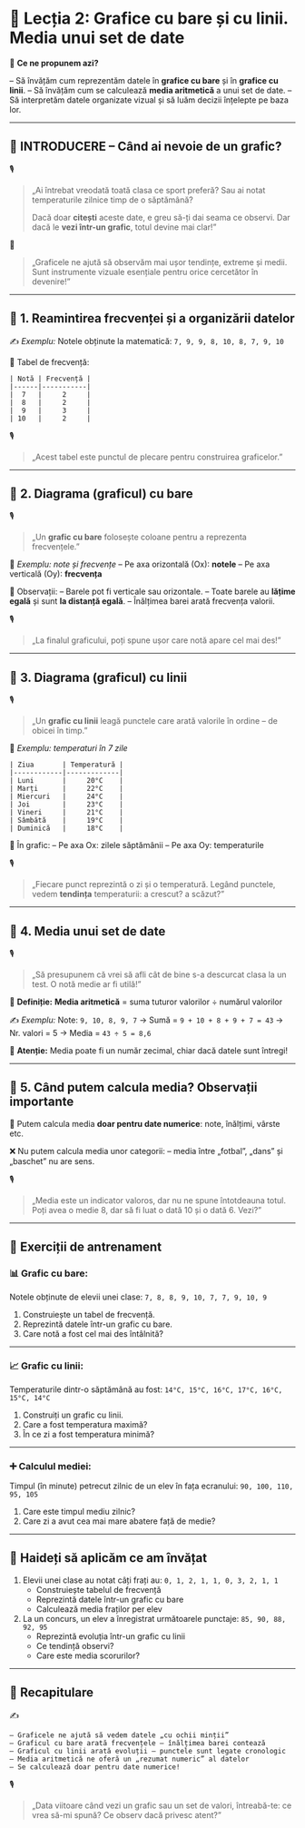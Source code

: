# 📘 Lecția 2: Grafice cu bare și cu linii. Media unui set de date

🎯 **Ce ne propunem azi?**

 – Să învățăm cum reprezentăm datele în **grafice cu bare** și în **grafice cu linii**.
 – Să învățăm cum se calculează **media aritmetică** a unui set de date.
 – Să interpretăm datele organizate vizual și să luăm decizii înțelepte pe baza lor.

------

## 🔔 INTRODUCERE – Când ai nevoie de un grafic?

🎙️

> „Ai întrebat vreodată toată clasa ce sport preferă? Sau ai notat temperaturile zilnice timp de o săptămână?
>
> Dacă doar **citești** aceste date, e greu să-ți dai seama ce observi. Dar dacă le **vezi într-un grafic**, totul devine mai clar!”

🧠

> „Graficele ne ajută să observăm mai ușor tendințe, extreme și medii. Sunt instrumente vizuale esențiale pentru orice cercetător în devenire!”

------

## 🔹 1. Reamintirea frecvenței și a organizării datelor

✍️ *Exemplu:*
 Notele obținute la matematică: `7, 9, 9, 8, 10, 8, 7, 9, 10`

📌 Tabel de frecvență:

```
| Notă | Frecvență |
|------|-----------|
|  7   |     2     |
|  8   |     2     |
|  9   |     3     |
| 10   |     2     |
```

🎙️

> „Acest tabel este punctul de plecare pentru construirea graficelor.”

------

## 🔹 2. Diagrama (graficul) cu bare

🎙️

> „Un **grafic cu bare** folosește coloane pentru a reprezenta frecvențele.”

📌 *Exemplu: note și frecvențe*
 – Pe axa orizontală (Ox): **notele**
 – Pe axa verticală (Oy): **frecvența**

🧠 Observații:
 – Barele pot fi verticale sau orizontale.
 – Toate barele au **lățime egală** și sunt **la distanță egală**.
 – Înălțimea barei arată frecvența valorii.

🎙️

> „La finalul graficului, poți spune ușor care notă apare cel mai des!”

------

## 🔹 3. Diagrama (graficul) cu linii

🎙️

> „Un **grafic cu linii** leagă punctele care arată valorile în ordine – de obicei în timp.”

📌 *Exemplu: temperaturi în 7 zile*

```
| Ziua       | Temperatură |
|------------|-------------|
| Luni       |     20°C    |
| Marți      |     22°C    |
| Miercuri   |     24°C    |
| Joi        |     23°C    |
| Vineri     |     21°C    |
| Sâmbătă    |     19°C    |
| Duminică   |     18°C    |
```

🎯 În grafic:
 – Pe axa Ox: zilele săptămânii
 – Pe axa Oy: temperaturile

🎙️

> „Fiecare punct reprezintă o zi și o temperatură. Legând punctele, vedem **tendința** temperaturii: a crescut? a scăzut?”

------

## 🔹 4. Media unui set de date

🎙️

> „Să presupunem că vrei să afli cât de bine s-a descurcat clasa la un test. O notă medie ar fi utilă!”

📌 **Definiție:**
 **Media aritmetică** = suma tuturor valorilor ÷ numărul valorilor

✍️ *Exemplu:*
 Note: `9, 10, 8, 9, 7`
 → Sumă = `9 + 10 + 8 + 9 + 7 = 43`
 → Nr. valori = 5
 → Media = `43 ÷ 5 = 8,6`

🧠 **Atenție:** Media poate fi un număr zecimal, chiar dacă datele sunt întregi!

------

## 🔹 5. Când putem calcula media? Observații importante

🎯 Putem calcula media **doar pentru date numerice**: note, înălțimi, vârste etc.

❌ Nu putem calcula media unor categorii:
 – media între „fotbal”, „dans” și „baschet” nu are sens.

🎙️

> „Media este un indicator valoros, dar nu ne spune întotdeauna totul. Poți avea o medie 8, dar să fi luat o dată 10 și o dată 6. Vezi?”

------

## 🧪 Exerciții de antrenament

### 📊 **Grafic cu bare:**

Notele obținute de elevii unei clase:
 `7, 8, 8, 9, 10, 7, 7, 9, 10, 9`

1. Construiește un tabel de frecvență.
2. Reprezintă datele într-un grafic cu bare.
3. Care notă a fost cel mai des întâlnită?

------

### 📈 **Grafic cu linii:**

Temperaturile dintr-o săptămână au fost:
 `14°C, 15°C, 16°C, 17°C, 16°C, 15°C, 14°C`

1. Construiți un grafic cu linii.
2. Care a fost temperatura maximă?
3. În ce zi a fost temperatura minimă?

------

### ➕ **Calculul mediei:**

Timpul (în minute) petrecut zilnic de un elev în fața ecranului:
 `90, 100, 110, 95, 105`

1. Care este timpul mediu zilnic?
2. Care zi a avut cea mai mare abatere față de medie?

___

## 🎒 Haideți să aplicăm ce am învățat

1. Elevii unei clase au notat câți frați au:
    `0, 1, 2, 1, 1, 0, 3, 2, 1, 1`
   - Construiește tabelul de frecvență
   - Reprezintă datele într-un grafic cu bare
   - Calculează media fraților per elev
2. La un concurs, un elev a înregistrat următoarele punctaje:
    `85, 90, 88, 92, 95`
   - Reprezintă evoluția într-un grafic cu linii
   - Ce tendință observi?
   - Care este media scorurilor?

------

## 🔁 Recapitulare

✍️

```
– Graficele ne ajută să vedem datele „cu ochii minții”  
– Graficul cu bare arată frecvențele – înălțimea barei contează  
– Graficul cu linii arată evoluții – punctele sunt legate cronologic  
– Media aritmetică ne oferă un „rezumat numeric” al datelor  
– Se calculează doar pentru date numerice!
```

🎙️

> „Data viitoare când vezi un grafic sau un set de valori, întreabă-te: ce vrea să-mi spună? Ce observ dacă privesc atent?”

